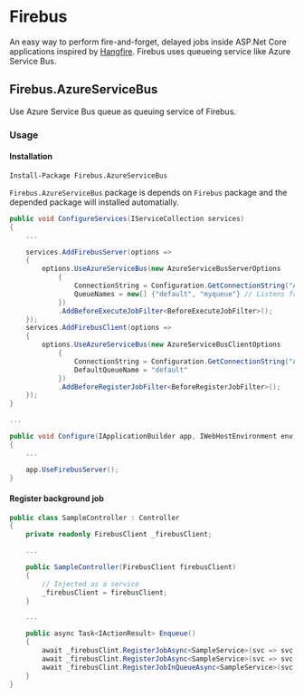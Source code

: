 # Firebus

An easy way to perform fire-and-forget, delayed jobs inside ASP.Net Core applications inspired by
[Hangfire](https://github.com/HangfireIO/Hangfire). Firebus uses queueing service like Azure Service Bus.

## Firebus.AzureServiceBus

Use Azure Service Bus queue as queuing service of Firebus.

### Usage

#### Installation
```
Install-Package Firebus.AzureServiceBus
```
`Firebus.AzureServiceBus` package is depends on `Firebus` package and the depended package will installed automatially.

```C#
public void ConfigureServices(IServiceCollection services)
{
    ...

    services.AddFirebusServer(options =>
    {
        options.UseAzureServiceBus(new AzureServiceBusServerOptions
            {
                ConnectionString = Configuration.GetConnectionString("AzureServiceBus"),
                QueueNames = new[] {"default", "myqueue"} // Listens form multiple queues
            })
            .AddBeforeExecuteJobFilter<BeforeExecuteJobFilter>();
    });
    services.AddFirebusClient(options =>
    {
        options.UseAzureServiceBus(new AzureServiceBusClientOptions
            {
                ConnectionString = Configuration.GetConnectionString("AzureServiceBus"),
                DefaultQueueName = "default"
            })
            .AddBeforeRegisterJobFilter<BeforeRegisterJobFilter>();
    });
}

...

public void Configure(IApplicationBuilder app, IWebHostEnvironment env)
{
    ...

    app.UseFirebusServer();
}
```

#### Register background job
```C#
public class SampleController : Controller
{
    private readonly FirebusClient _firebusClient;

    ...

    public SampleController(FirebusClient firebusClient)
    {
        // Injected as a service
        _firebusClient = firebusClient;
    }

    ...

    public async Task<IActionResult> Enqueue()
    {
        await _firebusClint.RegisterJobAsync<SampleService>(svc => svc.FooBar("baz")); // Simple fire-and-forget background job
        await _firebusClint.RegisterJobAsync<SampleService>(svc => svc.FooBar("baz"), DateTime.UtcNow.AddHours(1)); // Fires after 1 hours from now
        await _firebusClint.RegisterJobInQueueAsync<SampleService>(svc => svc.FooBar("baz"), "myqueue"); // Use qeueue named "myqueue"
    }
}
```
